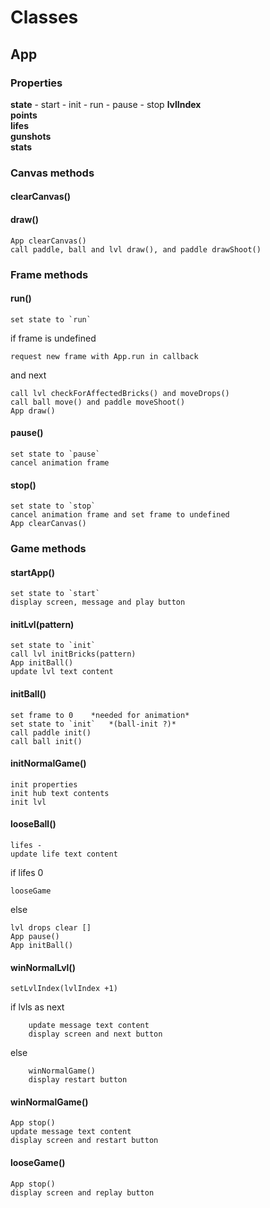 # Classes

## App
### Properties
**state**
    - start
    - init
    - run
    - pause
    - stop
**lvlIndex**  
**points**  
**lifes**  
**gunshots**  
**stats**  

### Canvas methods

#### **clearCanvas()**
#### **draw()**

    App clearCanvas()
    call paddle, ball and lvl draw(), and paddle drawShoot()

### Frame methods

#### **run()**

    set state to `run`
if frame is undefined 

    request new frame with App.run in callback
and next

    call lvl checkForAffectedBricks() and moveDrops()
    call ball move() and paddle moveShoot()
    App draw()

#### **pause()**

    set state to `pause`
    cancel animation frame

#### **stop()**

    set state to `stop`
    cancel animation frame and set frame to undefined
    App clearCanvas()


### Game methods

#### **startApp()**

    set state to `start`
    display screen, message and play button


#### **initLvl(pattern)**

    set state to `init`
    call lvl initBricks(pattern)
    App initBall()
    update lvl text content

#### **initBall()**

    set frame to 0    *needed for animation*
    set state to `init`   *(ball-init ?)*
    call paddle init()    
    call ball init()

#### **initNormalGame()**

    init properties
    init hub text contents
    init lvl

#### **looseBall()**

    lifes -
    update life text content

if lifes 0

    looseGame
        
else

    lvl drops clear []
    App pause()
    App initBall()

#### **winNormalLvl()**

    setLvlIndex(lvlIndex +1)
    
if lvls as next
    
        update message text content
        display screen and next button  
        
        
else 

        winNormalGame()
        display restart button

#### **winNormalGame()**

    App stop()
    update message text content
    display screen and restart button

#### **looseGame()**

    App stop()
    display screen and replay button